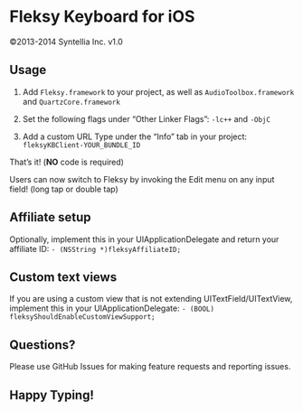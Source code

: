 Fleksy Keyboard for iOS
=================
©2013-2014 Syntellia Inc. v1.0

## Usage

1. Add `Fleksy.framework` to your project, as well as `AudioToolbox.framework` and `QuartzCore.framework`

2. Set the following flags under “Other Linker Flags”: `-lc++` and `-ObjC`

3. Add a custom URL Type under the “Info” tab in your project: `fleksyKBClient-YOUR_BUNDLE_ID`

That’s it! (**NO** code is required)

Users can now switch to Fleksy by invoking the Edit menu on any input field! (long tap or double tap)

## Affiliate setup

Optionally, implement this in your UIApplicationDelegate and return your affiliate ID: `- (NSString *)fleksyAffiliateID;`

## Custom text views

If you are using a custom view that is not extending UITextField/UITextView, implement this in your UIApplicationDelegate: `- (BOOL) fleksyShouldEnableCustomViewSupport;`

## Questions?

Please use GitHub Issues for making feature requests and reporting issues.

## Happy Typing!

